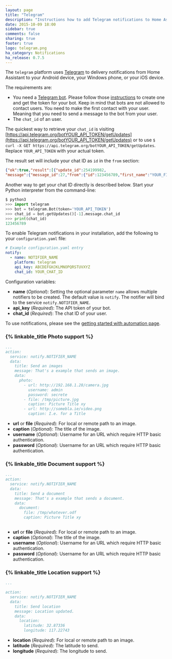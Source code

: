 ```yaml
---
layout: page
title: "Telegram"
description: "Instructions how to add Telegram notifications to Home Assistant."
date: 2015-10-09 18:00
sidebar: true
comments: false
sharing: true
footer: true
logo: telegram.png
ha_category: Notifications
ha_release: 0.7.5
---
```



The `telegram` platform uses [Telegram](https://web.telegram.org) to delivery notifications from Home Assistant to your Android device, your Windows phone, or your iOS device.

The requirements are:

- You need a [Telegram bot](https://core.telegram.org/bots). Please follow those [instructions](https://core.telegram.org/bots#6-botfather) to create one and get the token for your bot. Keep in mind that bots are not allowed to contact users. You need to make the first contact with your user. Meaning that you need to send a message to the bot from your user.
- The `chat_id` of an user.

The quickest way to retrieve your `chat_id` is visiting [https://api.telegram.org/botYOUR_API_TOKEN/getUpdates](https://api.telegram.org/botYOUR_API_TOKEN/getUpdates) or to use `$ curl -X GET https://api.telegram.org/botYOUR_API_TOKEN/getUpdates`. Replace `YOUR_API_TOKEN` with your actual token.

The result set will include your chat ID as `id` in the `from` section:

```json
{"ok":true,"result":[{"update_id":254199982,
"message":{"message_id":27,"from":{"id":123456789,"first_name":"YOUR_FIRST_NAME YOUR_NICK_NAME","last_name":"YOUR_LAST_NAME","username":"YOUR_NICK_NAME"},"chat":{"id":123456789,"first_name":"YOUR_FIRST_NAME YOUR_NICK_NAME","last_name":"YOUR_LAST_NAME","username":"YOUR_NICK_NAME","type":"private"},"date":1678292650,"text":"test"}}]}
```

Another way to get your chat ID directly is described below. Start your Python interpreter from the command-line:

```python
$ python3
>>> import telegram
>>> bot = telegram.Bot(token='YOUR_API_TOKEN')
>>> chat_id = bot.getUpdates()[-1].message.chat_id
>>> print(chat_id)
123456789
```

To enable Telegram notifications in your installation, add the following to your `configuration.yaml` file:

```yaml
# Example configuration.yaml entry
notify:
  - name: NOTIFIER_NAME
    platform: telegram
    api_key: ABCDEFGHJKLMNOPQRSTUVXYZ
    chat_id: YOUR_CHAT_ID
```

Configuration variables:

- **name** (*Optional*): Setting the optional parameter `name` allows multiple notifiers to be created. The default value is `notify`. The notifier will bind to the service `notify.NOTIFIER_NAME`.
- **api_key** (*Required*): The API token of your bot.
- **chat_id** (*Required*): The chat ID of your user.

To use notifications, please see the [getting started with automation page](/getting-started/automation/).

### {% linkable_title Photo support %}

```yaml
...
action:
  service: notify.NOTIFIER_NAME
  data:
    title: Send an images
    message: That's a example that sends an image.
    data:
      photo:
        - url: http://192.168.1.28/camera.jpg
          username: admin
          password: secrete
        - file: /tmp/picture.jpg
          caption: Picture Title xy
        - url: http://somebla.ie/video.png
          caption: I.e. for a Title
```

- **url** or **file** (*Required*): For local or remote path to an image.
- **caption** (*Optional*): The title of the image.
- **username** (*Optional*): Username for an URL which require HTTP basic authentication.
- **password** (*Optional*): Username for an URL which require HTTP basic authentication.

### {% linkable_title Document support %}

```yaml
...
action:
  service: notify.NOTIFIER_NAME
  data:
    title: Send a document
    message: That's a example that sends a document.
    data:
      document:
        file: /tmp/whatever.odf
        caption: Picture Title xy
        
```

- **url** or **file** (*Required*): For local or remote path to an image.
- **caption** (*Optional*): The title of the image.
- **username** (*Optional*): Username for an URL which require HTTP basic authentication.
- **password** (*Optional*): Username for an URL which require HTTP basic authentication.

### {% linkable_title Location support %}

```yaml
...

action:
  service: notify.NOTIFIER_NAME
  data:
    title: Send location
    message: Location updated.
    data:
      location:
        latitude: 32.87336
        longitude: 117.22743
```

- **location** (*Required*): For local or remote path to an image.
- **latitude** (*Required*): The latitude to send.
- **longitude** (*Required*): The longitude to send.

